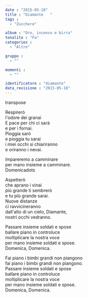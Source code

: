 ```yaml
---
date : "2015-05-18"
title : "Diamante	"
tags : 
  - "Zucchero"

album : "Oro, incenso e birra"
tonalita : "Fa"
categories : 
  - "Altre"

gruppo : 
  - ""

momenti : 
  - ""

identificatore : "diamante"
data_revisione : "2015-05-18"
---
```

  
transpose  
  
Respirerò  
l'odore dei granai  
E pace per chi ci sarà  
e per i fornai.   
Pioggia sarò  
e pioggia tu sarai   
i miei occhi si chiariranno  
e oriranno i nevai.  
  
  
Impareremo a camminare  
per mano insieme a camminare.  
Domenicadots   
  
  
Aspetterò  
che aprano i vinai  
più grande ti sembrerò  
e tu più grande sarai.   
Nuove distanze  
ci ravvicineranno  
dall'alto di un cielo, Diamante,  
nostri occhi vedranno.  
  
  
Passare insieme soldati e spose  
ballare piano in controluce  
moltiplicare la nostra voce  
per mano insieme soldati e spose.  
Domenica, Domenica.  
  
  
  
  
Fai piano i bimbi grandi non piangono  
fai piano i bimbi grandi non piangono.  
Passare insieme soldati e spose  
ballare piano in controluce  
moltiplicare la nostra voce  
per mano insieme soldati e spose.  
Domenica, Domenica.  
  
  
  
